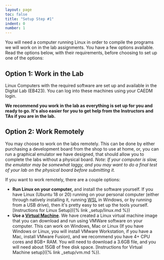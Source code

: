 ```yaml
---
layout: page
toc: false
title: "Setup Step #1"
indent: 0
number: 1
---
```


You will need a computer running Linux in order to compile the programs we will work on in the lab assignments.  You have a few options available.  Read the options below, with their requirements, before choosing to set up one of the options:

## Option 1: Work in the Lab 

Linux Computers with the required software are set up and available in the Digital Lab (EB423).  You can log into these machines using your CAEDM login.

**We recommend you work in the lab as everything is set up for you and ready to go.  It's also easier for you to get help from the Instructors and TAs if you are in the lab.**

## Option 2: Work Remotely

You may choose to work on the labs remotely.  This can be done by either purchasing a development board from the shop to use at home, or, you can run a graphical emulator we have designed, that should allow you to complete the labs without a physical board.  *Note: If your computer is slow, the emulator may be somewhat laggy, and you may want to do a final test of your lab on the physical board before submitting it.*

If you want to work remotely, there are a couple options:
  - **Run Linux on your computer,** and install the software yourself.  If you have Linux (Ubuntu 18 or 20) running on your personal computer (either through natively installing it, running [WSL](https://docs.microsoft.com/en-us/windows/wsl/install-win10) in Windows, or by running from a USB drive), then it's pretty easy to set up the tools yourself. [Instructions for Linux Setup]({% link _setup/linux.md %})
  - **Use a [Virtual Machine](https://azure.microsoft.com/en-us/overview/what-is-a-virtual-machine/)**.  We have created a Linux virtual machine image that you can download and run using VMWare software on your computer.  This can work on Windows, Mac or Linux (If you have Windows or Linux, you will install VMware Workstation, if you have a Mac, install VMware Fusion), and we recommend you have 4+ CPU cores and 8GB+ RAM. You will need to download a 3.6GB file, and you will need about 15GB of free disk space.  [Instructions for Virtual Machine setup]({% link _setup/vm.md %}).
 

